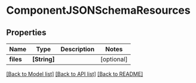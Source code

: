 # ComponentJSONSchemaResources

## Properties
Name | Type | Description | Notes
------------ | ------------- | ------------- | -------------
**files** | **[String]** |  | [optional] 

[[Back to Model list]](../README.md#documentation-for-models) [[Back to API list]](../README.md#documentation-for-api-endpoints) [[Back to README]](../README.md)


